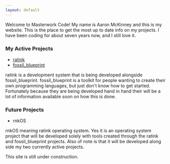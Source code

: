 ```yaml
---
layout: default
---
```


Welcome to Masterwork Code! My name is Aaron McKinney and this is my website.
This is the place to get the most up to date info on my projects. I have been
coding for about seven years now, and I still love it.

### My Active Projects
* [ratink](http://masterwork-code.com/ratink)
* [fossil_blueprint](http://github.com/mckinneyaa/fossil_blueprint)

ratink is a development system that is being developed alongside fossil_blueprint. fossil_blueprint is a toolkit
for people wanting to create their own programming languages, but just don't know how to get started. Fortunately
because they are being developed hand in hand their will be a lot of information available soon on how this is done.

### Future Projects
* rnkOS

rnkOS meaning ratink operating system. Yes it is an operating system project that will be developed solely with tools created
through the ratink and fossil_blueprint projects. Also of note is that it will be developed along side my two currently active
projects.


This site is still under construction.

